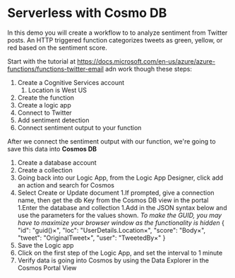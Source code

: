 # Serverless with Cosmo DB

In this demo you will create a workflow to to analyze sentiment from Twitter posts. An HTTP triggered function categorizes tweets as green, yellow, or red based on the sentiment score.

Start with the tutorial at https://docs.microsoft.com/en-us/azure/azure-functions/functions-twitter-email adn work though these steps:
1. Create a Cognitive Services account
	1. Location is West US
1. Create the function
1. Create a logic app
1. Connect to Twitter
1. Add sentiment detection
1. Connect sentiment output to your function

After we connect the sentiment output with our function, we're going to save this data into **Cosmos DB**


1. Create a database account
1. Create a collection
1. Going back into our Logic App, from the Logic App Designer, click add an action and search for Cosmos
1. Select Create or Update document
	1.If prompted, give a connection name, then get the db Key from the Cosmos DB view in the portal
	1.Enter the database and collection
	1.Add in the JSON syntax below and use the parameters for the values shown.  *To make the GUID, you may have to maximize your browser window as the functionality is hidden*
{
"id": "guid()×​​",
"loc": "UserDetails.Location×​​",
"score": "Body×​​",
"tweet": "OriginalTweet×​​",
"user": "TweetedBy×​​"
}
1. Save the Logic app
1. Click on the first step of the Logic App, and set the interval to 1 minute
1. Verify data is going into Cosmos by using the Data Explorer in the Cosmos Portal View
